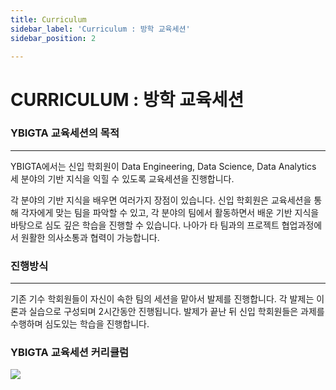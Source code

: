 ```yaml
---
title: Curriculum
sidebar_label: 'Curriculum : 방학 교육세션'
sidebar_position: 2

---
```

# CURRICULUM : 방학 교육세션

### YBIGTA 교육세션의 목적

***

YBIGTA에서는 신입 학회원이 Data Engineering, Data Science, Data Analytics 세 분야의 기반 지식을 익힐 수 있도록 교육세션을 진행합니다.

각 분야의 기반 지식을 배우면 여러가지 장점이 있습니다. 신입 학회원은 교육세션을 통해 각자에게 맞는 팀을 파악할 수 있고, 각 분야의 팀에서 활동하면서 배운 기반 지식을 바탕으로 심도 깊은 학습을 진행할 수 있습니다. 나아가 타 팀과의 프로젝트 협업과정에서 원활한 의사소통과 협력이 가능합니다.

### 진행방식

***

기존 기수 학회원들이 자신이 속한 팀의 세션을 맡아서 발제를 진행합니다. 각 발제는 이론과 실습으로 구성되며 2시간동안 진행됩니다. 발제가 끝난 뒤 신입 학회원들은 과제를 수행하며 심도있는 학습을 진행합니다.

### YBIGTA 교육세션 커리큘럼

![](/assets/curriculum.png)